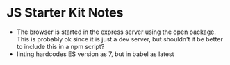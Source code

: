 # JS Starter Kit Notes

- The browser is started in the express server using the open package. This is probably ok since it is just a dev server, but shouldn't it be better to include this in a npm script?
- linting hardcodes ES version as 7, but in babel as latest

